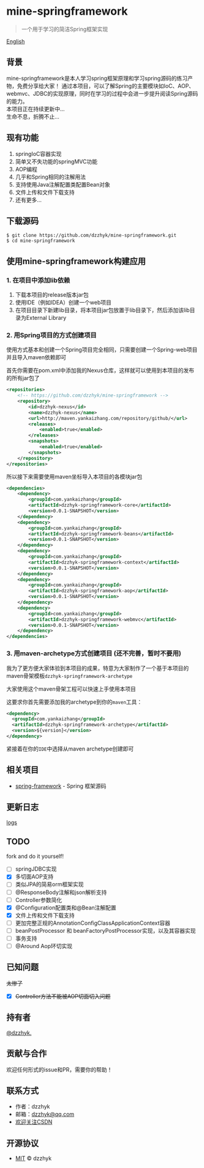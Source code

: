 # mine-springframework

> 一个用于学习的简洁Spring框架实现

[English](./README.md)

## 背景

mine-springframework是本人学习spring框架原理和学习spring源码的练习产物，免费分享给大家！
通过本项目，可以了解Spring的主要模块如IoC、AOP、webmvc、JDBC的实现原理，同时在学习的过程中会进一步提升阅读Spring源码的能力。  
本项目正在持续更新中...  
生命不息，折腾不止...

## 现有功能

1. springIoC容器实现
2. 简单又不失功能的springMVC功能
3. AOP编程
4. 几乎和Spring相同的注解用法
5. 支持使用Java注解配置类配置Bean对象
6. 文件上传和文件下载支持
7. 还有更多...

## 下载源码

```shell script
$ git clone https://github.com/dzzhyk/mine-springframework.git
$ cd mine-springframework
```

## 使用mine-springframework构建应用

### 1. 在项目中添加lib依赖

1. 下载本项目的release版本jar包
2. 使用IDE（例如IDEA）创建一个web项目
3. 在项目目录下新建lib目录，将本项目jar包放置于lib目录下，然后添加该lib目录为External Library

### 2. 用Spring项目的方式创建项目

使用方式基本和创建一个Spring项目完全相同，只需要创建一个Spring-web项目并且导入maven依赖即可

首先你需要在pom.xml中添加我的Nexus仓库，这样就可以使用到本项目的发布的所有jar包了

```xml
<repositories>
    <!-- https://github.com/dzzhyk/mine-springframework -->
    <repository>
        <id>dzzhyk-nexus</id>
        <name>dzzhyk-nexus</name>
        <url>http://maven.yankaizhang.com/repository/github/</url>
        <releases>
            <enabled>true</enabled>
        </releases>
        <snapshots>
            <enabled>true</enabled>
        </snapshots>
    </repository>
</repositories>
```

所以接下来需要使用maven坐标导入本项目的各模块jar包

```xml
<dependencies>
    <dependency>
        <groupId>com.yankaizhang</groupId>
        <artifactId>dzzhyk-springframework-core</artifactId>
        <version>0.0.1-SNAPSHOT</version>
    </dependency>
    <dependency>
        <groupId>com.yankaizhang</groupId>
        <artifactId>dzzhyk-springframework-beans</artifactId>
        <version>0.0.1-SNAPSHOT</version>
    </dependency>
    <dependency>
        <groupId>com.yankaizhang</groupId>
        <artifactId>dzzhyk-springframework-context</artifactId>
        <version>0.0.1-SNAPSHOT</version>
    </dependency>
    <dependency>
        <groupId>com.yankaizhang</groupId>
        <artifactId>dzzhyk-springframework-aop</artifactId>
        <version>0.0.1-SNAPSHOT</version>
    </dependency>
    <dependency>
        <groupId>com.yankaizhang</groupId>
        <artifactId>dzzhyk-springframework-webmvc</artifactId>
        <version>0.0.1-SNAPSHOT</version>
    </dependency>
</dependencies>
```


### 3. 用maven-archetype方式创建项目 (还不完善，暂时不要用)

我为了更方便大家体验到本项目的成果，特意为大家制作了一个基于本项目的maven骨架模板`dzzhyk-springframework-archetype`

大家使用这个maven骨架工程可以快速上手使用本项目

这要求你首先需要添加我的archetype到你的`maven`工具：

```xml
<dependency>
  <groupId>com.yankaizhang</groupId>
  <artifactId>dzzhyk-springframework-archetype</artifactId>
  <version>${version}</version>
</dependency>
```

紧接着在你的`IDE`中选择从maven archetype创建即可

## 相关项目

- [spring-framework](https://github.com/spring-projects/spring-framework) - Spring 框架源码

## 更新日志
[logs](./UPDATE.md)

## TODO
fork and do it yourself!

- [ ] springJDBC实现
- [x] 多切面AOP支持
- [ ] 类似JPA的简易orm框架实现
- [ ] @ResponseBody注解和json解析支持
- [ ] Controller参数简化
- [x] @Configuration配置类和@Bean注解配置
- [x] 文件上传和文件下载支持
- [ ] 更加完整正规的AnnotationConfigClassApplicationContext容器
- [ ] beanPostProcessor 和 beanFactoryPostProcessor实现，以及其容器实现
- [ ] 事务支持
- [ ] @Around Aop环切实现

## 已知问题
~~太惨了~~
- [x] ~~Controller方法不能被AOP切面切入问题~~

## 持有者

[@dzzhyk.](https://github.com/dzzhyk)

## 贡献与合作

欢迎任何形式的issue和PR，需要你的帮助！

## 联系方式

- 作者：dzzhyk
- 邮箱：dzzhyk@qq.com
- [欢迎关注CSDN](https://dzzhyk.blog.csdn.net/)

## 开源协议

- [MIT](./LICENSE) © dzzhyk
